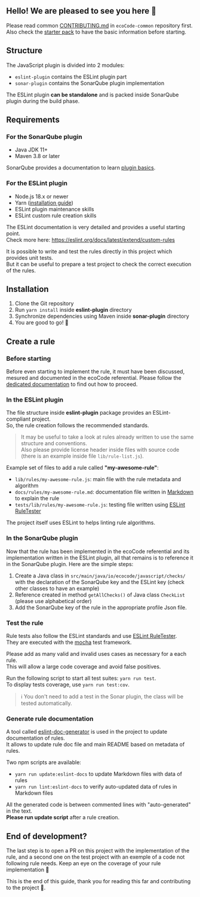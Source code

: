 ## Hello! We are pleased to see you here 👋

Please read
common [CONTRIBUTING.md](https://github.com/green-code-initiative/ecoCode-common/blob/main/doc/CONTRIBUTING.md)
in `ecoCode-common` repository first.\
Also check the [starter pack](https://github.com/green-code-initiative/ecoCode-common/blob/main/doc/starter-pack.md) to
have the basic information before starting.

## Structure

The JavaScript plugin is divided into 2 modules:

- `eslint-plugin` contains the ESLint plugin part
- `sonar-plugin` contains the SonarQube plugin implementation

The ESLint plugin **can be standalone** and is packed inside SonarQube plugin during the build phase.

## Requirements

### For the SonarQube plugin

- Java JDK 11+
- Maven 3.8 or later

SonarQube provides a documentation to
learn [plugin basics](https://docs.sonarqube.org/latest/extension-guide/developing-a-plugin/plugin-basics/).

### For the ESLint plugin

- Node.js 18.x or newer
- Yarn ([installation guide](https://yarnpkg.com/getting-started/install))
- ESLint plugin maintenance skills
- ESLint custom rule creation skills

The ESLint documentation is very detailed and provides a useful starting point.\
Check more here: https://eslint.org/docs/latest/extend/custom-rules

It is possible to write and test the rules directly in this project which provides unit tests.\
But it can be useful to prepare a test project to check the correct execution of the rules.

## Installation

1. Clone the Git repository
2. Run `yarn install` inside **eslint-plugin** directory
3. Synchronize dependencies using Maven inside **sonar-plugin** directory
4. You are good to go! 🚀

## Create a rule

### Before starting

Before even starting to implement the rule, it must have been discussed, mesured and documented in the ecoCode
referential. Please follow
the [dedicated documentation](https://github.com/green-code-initiative/ecoCode/blob/main/ecocode-rules-specifications/README.md)
to find out how to proceed.

### In the ESLint plugin

The file structure inside **eslint-plugin** package provides an ESLint-compliant project.\
So, the rule creation follows the recommended standards.

> It may be useful to take a look at rules already written to use the same structure and conventions.\
> Also please provide license header inside files with source code (there is an example inside file `lib/rule-list.js`).

Example set of files to add a rule called **"my-awesome-rule"**:

- `lib/rules/my-awesome-rule.js`: main file with the rule metadata and algorithm
- `docs/rules/my-awesome-rule.md`: documentation file written in [Markdown](https://www.markdownguide.org/cheat-sheet/)
  to explain the rule
- `tests/lib/rules/my-awesome-rule.js`: testing file written
  using [ESLint RuleTester](https://eslint.org/docs/latest/integrate/nodejs-api#ruletester)

The project itself uses ESLint to helps linting rule algorithms.

### In the SonarQube plugin

Now that the rule has been implemented in the ecoCode referential and its implementation written in the ESLint plugin,
all that remains is to reference it in the SonarQube plugin. Here are the simple steps:

1. Create a Java class in `src/main/java/io/ecocode/javascript/checks/` with the declaration of the SonarQube key and
   the ESLint key (check other classes to have an example)
2. Reference created in method `getAllChecks()` of Java class `CheckList` (please use alphabetical order)
3. Add the SonarQube key of the rule in the appropriate profile Json file.

### Test the rule

Rule tests also follow the ESLint standards and
use [ESLint RuleTester](https://eslint.org/docs/latest/integrate/nodejs-api#ruletester).\
They are executed with the [mocha](https://mochajs.org/) test framework.

Please add as many valid and invalid uses cases as necessary for a each rule.\
This will allow a large code coverage and avoid false positives.

Run the following script to start all test suites: `yarn run test`.\
To display tests coverage, use `yarn run test:cov`.

> ℹ You don't need to add a test in the Sonar plugin, the class will be tested automatically.

### Generate rule documentation

A tool called [eslint-doc-generator](https://github.com/bmish/eslint-doc-generator) is used in the project to update
documentation of rules.\
It allows to update rule doc file and main README based on metadata of rules.

Two npm scripts are available:

- `yarn run update:eslint-docs` to update Markdown files with data of rules
- `yarn run lint:eslint-docs` to verify auto-updated data of rules in Markdown files

All the generated code is between commented lines with "auto-generated" in the text.\
**Please run update script** after a rule creation.

## End of development?

The last step is to open a PR on this project with the implementation of the rule, and a second one on the test
project with an exemple of a code not following rule needs. Keep an eye on the coverage of your rule implementation 👀

This is the end of this guide, thank you for reading this far and contributing to the project 🙏.
